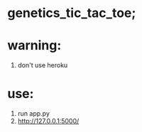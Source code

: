 # genetics_tic_tac_toe;

# warning:
  1) don't use heroku
  
# use:
  1) run app.py
  2) http://127.0.0.1:5000/
